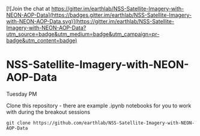 
[![Join the chat at https://gitter.im/earthlab/NSS-Satellite-Imagery-with-NEON-AOP-Data](https://badges.gitter.im/earthlab/NSS-Satellite-Imagery-with-NEON-AOP-Data.svg)](https://gitter.im/earthlab/NSS-Satellite-Imagery-with-NEON-AOP-Data?utm_source=badge&utm_medium=badge&utm_campaign=pr-badge&utm_content=badge)

# NSS-Satellite-Imagery-with-NEON-AOP-Data

Tuesday PM

Clone this repository - there are example .ipynb notebooks for you to work with during the breakout sessions

```
git clone https://github.com/earthlab/NSS-Satellite-Imagery-with-NEON-AOP-Data
```

